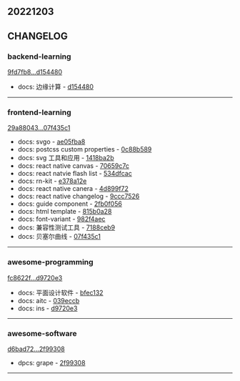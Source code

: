 ## 20221203

## CHANGELOG

### backend-learning

[9fd7fb8...d154480](https://github.com/zhbhun/backend-learning/compare/9fd7fb8...d154480)

* docs: 边缘计算 - [d154480](https://github.com/zhbhun/backend-learning/commit/d15448086b522e024dc6ea91b58e3ba5aac1bd58)

---

### frontend-learning

[29a88043...07f435c1](https://github.com/zhbhun/frontend-learning/compare/29a88043...07f435c1)

* docs: svgo - [ae05fba8](https://github.com/zhbhun/frontend-learning/commit/ae05fba86dd32e1bc84690ee191ef64261b77913)
* docs: postcss custom properties - [0c88b589](https://github.com/zhbhun/frontend-learning/commit/0c88b589089a9c3b55139a8135dfa1f33291bca3)
* docs: svg 工具和应用 - [1418ba2b](https://github.com/zhbhun/frontend-learning/commit/1418ba2b9fdea13057dfbb562f0878b87b4b87a0)
* docs: react native canvas - [70659c7c](https://github.com/zhbhun/frontend-learning/commit/70659c7cf13bfc369607c89b288e913fc78c6554)
* docs: react natvie flash list - [534dfcac](https://github.com/zhbhun/frontend-learning/commit/534dfcac794e4c504a98936e2b103c8720fdc0e6)
* docs: rn-kit - [e378a12e](https://github.com/zhbhun/frontend-learning/commit/e378a12e5bcac8123b1dc39d9edcba56d76971d7)
* docs: react native canera - [4d899f72](https://github.com/zhbhun/frontend-learning/commit/4d899f72a10e908c48514931e3ea9c09760f4799)
* docs: react native changelog - [9ccc7526](https://github.com/zhbhun/frontend-learning/commit/9ccc75260342b5112adbe4e6d3a3429e45215190)
* docs: guide component - [2fb0f056](https://github.com/zhbhun/frontend-learning/commit/2fb0f056a6bff8172665af0afd0d98e05208c912)
* docs: html template - [815b0a28](https://github.com/zhbhun/frontend-learning/commit/815b0a28b9575636ad20b674df3f2d1d4e22b9f6)
* docs: font-variant - [982f4aec](https://github.com/zhbhun/frontend-learning/commit/982f4aec5ad8eb569e9417ee11df7616e7467351)
* docs: 兼容性测试工具 - [7188ceb9](https://github.com/zhbhun/frontend-learning/commit/7188ceb915274991f0af6cd38d48281e9d46d4db)
* docs: 贝塞尔曲线 - [07f435c1](https://github.com/zhbhun/frontend-learning/commit/07f435c12085a50b91262f8d30d79e4f1cc5e0ba)

---

### awesome-programming

[fc8622f...d9720e3](https://github.com/zhbhun/awesome-programming/compare/fc8622f...d9720e3)

* docs: 平面设计软件 - [bfec132](https://github.com/zhbhun/awesome-programming/commit/bfec1326eee7c7f633a9c969f1308f00907e655c)
* docs: aitc - [039eccb](https://github.com/zhbhun/awesome-programming/commit/039eccb10553a2344064980eb1332c951f0eb58a)
* docs: ins - [d9720e3](https://github.com/zhbhun/awesome-programming/commit/d9720e370aff1ecb294c098e0b2c7d3457e016ba)

---

### awesome-software

[d6bad72...2f99308](https://github.com/zhbhun/awesome-software/compare/d6bad72...2f99308)

* dpcs: grape - [2f99308](https://github.com/zhbhun/awesome-software/commit/2f993088b339f906f4422b827d7bab35b025f7bb)

---

